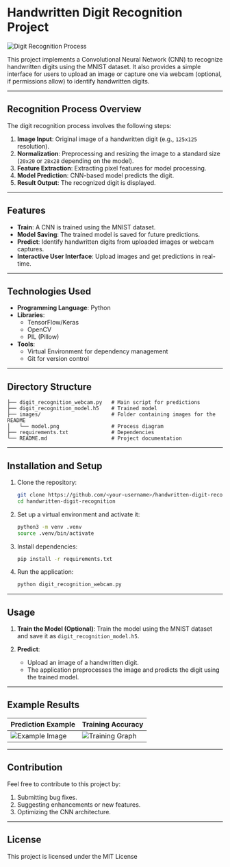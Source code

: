 # Handwritten Digit Recognition Project

![Digit Recognition Process](images/model.png)

This project implements a Convolutional Neural Network (CNN) to recognize handwritten digits using the MNIST dataset. It also provides a simple interface for users to upload an image or capture one via webcam (optional, if permissions allow) to identify handwritten digits.

---

## Recognition Process Overview
The digit recognition process involves the following steps:
1. **Image Input**: Original image of a handwritten digit (e.g., `125x125` resolution).
2. **Normalization**: Preprocessing and resizing the image to a standard size (`20x20` or `28x28` depending on the model).
3. **Feature Extraction**: Extracting pixel features for model processing.
4. **Model Prediction**: CNN-based model predicts the digit.
5. **Result Output**: The recognized digit is displayed.

---

## Features
- **Train**: A CNN is trained using the MNIST dataset.
- **Model Saving**: The trained model is saved for future predictions.
- **Predict**: Identify handwritten digits from uploaded images or webcam captures.
- **Interactive User Interface**: Upload images and get predictions in real-time.

---

## Technologies Used
- **Programming Language**: Python
- **Libraries**: 
  - TensorFlow/Keras
  - OpenCV
  - PIL (Pillow)
- **Tools**:
  - Virtual Environment for dependency management
  - Git for version control

---

## Directory Structure
```
├── digit_recognition_webcam.py   # Main script for predictions
├── digit_recognition_model.h5    # Trained model
├── images/                       # Folder containing images for the README
│   └── model.png                 # Process diagram
├── requirements.txt              # Dependencies
└── README.md                     # Project documentation
```

---

## Installation and Setup
1. Clone the repository:

   ```bash
   git clone https://github.com/<your-username>/handwritten-digit-recognition.git
   cd handwritten-digit-recognition
   ```

2. Set up a virtual environment and activate it:

   ```bash
   python3 -m venv .venv
   source .venv/bin/activate
   ```

3. Install dependencies:

   ```bash
   pip install -r requirements.txt
   ```

4. Run the application:

   ```bash
   python digit_recognition_webcam.py
   ```

---

## Usage
1. **Train the Model (Optional)**: 
   Train the model using the MNIST dataset and save it as `digit_recognition_model.h5`.

2. **Predict**:
   - Upload an image of a handwritten digit.
   - The application preprocesses the image and predicts the digit using the trained model.

---

## Example Results
| Prediction Example | Training Accuracy |
|--------------------|-------------------|
| ![Example Image](images/example_prediction.png) | ![Training Graph](images/example_accuracy.png) |

---

## Contribution
Feel free to contribute to this project by:
1. Submitting bug fixes.
2. Suggesting enhancements or new features.
3. Optimizing the CNN architecture.

---

## License
This project is licensed under the MIT License
